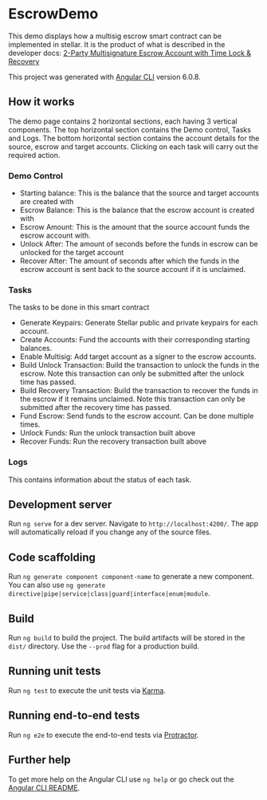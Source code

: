 # EscrowDemo
This demo displays how a multisig escrow smart contract can be implemented in stellar. It is the product of what is described in the developer docs: [2-Party Multisignature Escrow Account with Time Lock & Recovery](https://www.stellar.org/developers/guides/walkthroughs/stellar-smart-contracts.html#2-party-multisignature-escrow-account-with-time-lock-recovery)

This project was generated with [Angular CLI](https://github.com/angular/angular-cli) version 6.0.8.

## How it works
The demo page contains 2 horizontal sections, each having 3 vertical components.
The top horizontal section contains the Demo control, Tasks and Logs. 
The bottom horizontal section contains the account details for the source, escrow and target accounts.
Clicking on each task will carry out the required action.



### Demo Control
- Starting balance: This is the balance that the source and target accounts are created with
- Escrow Balance: This is the balance that the escrow account is created with
- Escrow Amount: This is the amount that the source account funds the escrow account with.
- Unlock After: The amount of seconds before the funds in escrow can be unlocked for the target account
- Recover After: The amount of seconds after which the funds in the escrow account is sent back to the source account if it is unclaimed.

### Tasks
The tasks to be done in this smart contract
- Generate Keypairs: Generate Stellar public and private keypairs for each account.
- Create Accounts: Fund the accounts with their corresponding starting balances.
- Enable Multisig: Add target account as a signer to the escrow accounts.
- Build Unlock Transaction: Build the transaction to unlock the funds in the escrow. Note this transaction can only be submitted after the unlock time has passed.
- Build Recovery Transaction: Build the transaction to recover the funds in the escrow if it remains unclaimed. Note this transaction can only be submitted after the recovery time has passed.
- Fund Escrow: Send funds to the escrow account. Can be done multiple times.
- Unlock Funds: Run the unlock transaction built above
- Recover Funds: Run the recovery transaction built above

### Logs
This contains information about the status of each task.



## Development server

Run `ng serve` for a dev server. Navigate to `http://localhost:4200/`. The app will automatically reload if you change any of the source files.

## Code scaffolding

Run `ng generate component component-name` to generate a new component. You can also use `ng generate directive|pipe|service|class|guard|interface|enum|module`.

## Build

Run `ng build` to build the project. The build artifacts will be stored in the `dist/` directory. Use the `--prod` flag for a production build.

## Running unit tests

Run `ng test` to execute the unit tests via [Karma](https://karma-runner.github.io).

## Running end-to-end tests

Run `ng e2e` to execute the end-to-end tests via [Protractor](http://www.protractortest.org/).

## Further help

To get more help on the Angular CLI use `ng help` or go check out the [Angular CLI README](https://github.com/angular/angular-cli/blob/master/README.md).
